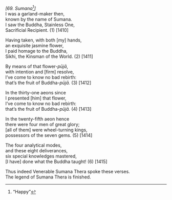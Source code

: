 *\[69. Sumana*[^1]*\]*  
I was a garland-maker then,  
known by the name of Sumana.  
I saw the Buddha, Stainless One,  
Sacrificial Recipient. (1) \[1410\]

Having taken, with both \[my\] hands,  
an exquisite jasmine flower,  
I paid homage to the Buddha,  
Sikhi, the Kinsman of the World. (2) \[1411\]

By means of that flower-*pūjā*,  
with intention and \[firm\] resolve,  
I’ve come to know no bad rebirth:  
that’s the fruit of Buddha-*pūjā.* (3) \[1412\]

In the thirty-one aeons since  
I presented \[him\] that flower,  
I’ve come to know no bad rebirth:  
that’s the fruit of Buddha-*pūjā.* (4) \[1413\]

In the twenty-fifth aeon hence  
there were four men of great glory;  
\[all of them\] were wheel-turning kings,  
possessors of the seven gems. (5) \[1414\]

The four analytical modes,  
and these eight deliverances,  
six special knowledges mastered,  
\[I have\] done what the Buddha taught! (6) \[1415\]

Thus indeed Venerable Sumana Thera spoke these verses.  
The legend of Sumana Thera is finished.  
[^1]: “Happy”
